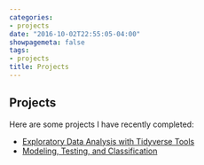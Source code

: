 ```yaml
---
categories:
- projects
date: "2016-10-02T22:55:05-04:00"
showpagemeta: false
tags:
- projects
title: Projects
---
```

## Projects

Here are some projects I have recently completed:

- [Exploratory Data Analysis with Tidyverse Tools](/project1.Rmd)
- [Modeling, Testing, and Classification](/project2.Rmd)

